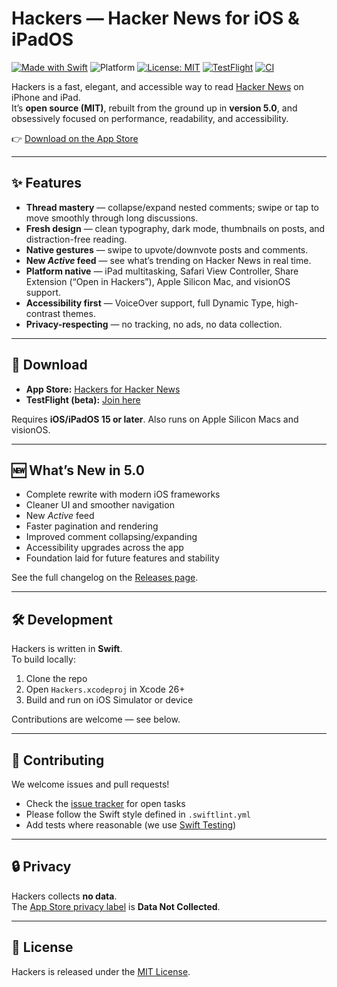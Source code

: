 # Hackers — Hacker News for iOS & iPadOS

[![Made with Swift](https://img.shields.io/badge/Swift-6.2-orange.svg?logo=swift&logoColor=white)](https://swift.org) ![Platform](https://img.shields.io/badge/platforms-iOS%20%7C%20iPadOS%20%7C%20macOS%20(Apple%20Silicon)%20%7C%20visionOS-blue) [![License: MIT](https://img.shields.io/badge/license-MIT-green.svg)](LICENSE) [![TestFlight](https://img.shields.io/badge/TestFlight-Beta-blue)](https://testflight.apple.com/join/UDLeEQde) [![CI](https://github.com/weiran/Hackers/actions/workflows/ci.yml/badge.svg)](https://github.com/weiran/Hackers/actions/workflows/ci.yml)

Hackers is a fast, elegant, and accessible way to read [Hacker News](https://news.ycombinator.com) on iPhone and iPad.  
It’s **open source (MIT)**, rebuilt from the ground up in **version 5.0**, and obsessively focused on performance, readability, and accessibility.

👉 [Download on the App Store](https://apps.apple.com/us/app/hackers-for-hacker-news/id603503901)

---

## ✨ Features

- **Thread mastery** — collapse/expand nested comments; swipe or tap to move smoothly through long discussions.  
- **Fresh design** — clean typography, dark mode, thumbnails on posts, and distraction-free reading.  
- **Native gestures** — swipe to upvote/downvote posts and comments.  
- **New *Active* feed** — see what’s trending on Hacker News in real time.  
- **Platform native** — iPad multitasking, Safari View Controller, Share Extension (“Open in Hackers”), Apple Silicon Mac, and visionOS support.  
- **Accessibility first** — VoiceOver support, full Dynamic Type, high-contrast themes.  
- **Privacy-respecting** — no tracking, no ads, no data collection.  

---

## 📲 Download

- **App Store:** [Hackers for Hacker News](https://apps.apple.com/us/app/hackers-for-hacker-news/id603503901)  
- **TestFlight (beta):** [Join here](https://testflight.apple.com/join/URL_GOES_HERE)  

Requires **iOS/iPadOS 15 or later**. Also runs on Apple Silicon Macs and visionOS.  

---

## 🆕 What’s New in 5.0

- Complete rewrite with modern iOS frameworks  
- Cleaner UI and smoother navigation  
- New *Active* feed  
- Faster pagination and rendering  
- Improved comment collapsing/expanding  
- Accessibility upgrades across the app  
- Foundation laid for future features and stability  

See the full changelog on the [Releases page](../../releases).  

---

## 🛠 Development

Hackers is written in **Swift**.  
To build locally:  

1. Clone the repo  
2. Open `Hackers.xcodeproj` in Xcode 26+  
3. Build and run on iOS Simulator or device  

Contributions are welcome — see below.  

---

## 🤝 Contributing

We welcome issues and pull requests!  
- Check the [issue tracker](../../issues) for open tasks  
- Please follow the Swift style defined in `.swiftlint.yml`  
- Add tests where reasonable (we use [Swift Testing](https://github.com/apple/swift-testing))  

---

## 🔒 Privacy

Hackers collects **no data**.  
The [App Store privacy label](https://apps.apple.com/us/app/hackers-for-hacker-news/id603503901) is **Data Not Collected**.  

---

## 📄 License

Hackers is released under the [MIT License](LICENSE).  
